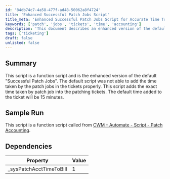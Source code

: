 ```yaml
---
id: '84db74c7-4a58-477f-ad48-50062a8f4724'
title: 'Enhanced Successful Patch Jobs Script'
title_meta: 'Enhanced Successful Patch Jobs Script for Accurate Time Tracking'
keywords: ['patch', 'jobs', 'tickets', 'time', 'accounting']
description: 'This document describes an enhanced version of the default "Successful Patch Jobs" script, which accurately tracks the time taken by patch jobs in tickets. The improved script addresses the limitations of the default version by ensuring the exact duration is recorded, rather than a fixed time of 15 minutes.'
tags: ['ticketing']
draft: false
unlisted: false
---
```

## Summary

This script is a function script and is the enhanced version of the default "Successful Patch Jobs". The default script was not able to add the time taken by the patch jobs in the tickets properly. This script adds the exact time taken by patch job into the patching tickets. The default time added to the ticket will be 15 minutes.

## Sample Run

This script is a function script called from [CWM - Automate - Script - Patch Accounting](https://proval.itglue.com/DOC-5078775-13310732).

## Dependencies

| Property                   | Value |
|---------------------------|-------|
| _sysPatchAcctTimeToBill   | 1     |











